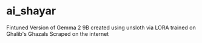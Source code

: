 # ai_shayar
Fintuned Version of Gemma 2 9B created using unsloth via LORA trained on Ghalib's Ghazals Scraped on the internet 

